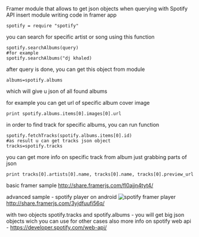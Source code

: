Framer module that allows to get json objects when querying with Spotify API
insert module writing code in framer app

```
spotify = require "spotify"
```

you can search for specific artist or song using this function

```
spotify.searchAlbums(query)
#for example
spotify.searchAlbums("dj khaled)
```

after query is done, you can get this object from module

```
albums=spotify.albums
```
which will give u json of all found albums

for example you can get url of specific album cover image
```
print spotify.albums.items[0].images[0].url
```
in order to find track for specific albums, you can run function

```
spotify.fetchTracks(spotify.albums.items[0].id)
#as result u can get tracks json object
tracks=spotify.tracks
```

you can get more info on specific track from album just grabbing parts of json

```
print tracks[0].artists[0].name, tracks[0].name, tracks[0].preview_url
```


basic framer sample
http://share.framerjs.com/fl0ajjn4tyt4/



advanced  sample - spotify player on android
![spotify framer player](https://github.com/mamezito/spotifyApiFramer/blob/master/spotifyPlaylist.gif)
http://share.framerjs.com/3yjdfuufi56q/


with two objects spotify.tracks and spotify.albums - you will get big json objects wich you can use for other cases also
more info on spotify web api - https://developer.spotify.com/web-api/
